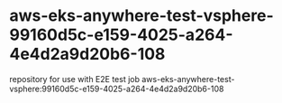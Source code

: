 # aws-eks-anywhere-test-vsphere-99160d5c-e159-4025-a264-4e4d2a9d20b6-108
repository for use with E2E test job aws-eks-anywhere-test-vsphere:99160d5c-e159-4025-a264-4e4d2a9d20b6-108
